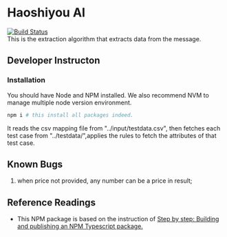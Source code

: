 # Haoshiyou AI

[![Build Status](https://travis-ci.com/xinbenlv/haoshiyou-ai.svg?branch=master)](https://travis-ci.com/xinbenlv/haoshiyou-ai)  
This is the extraction algorithm that extracts data from the message.

## Developer Instructon

### Installation

You should have Node and NPM installed. We also recommend NVM to manage multiple node version environment.

```bash
npm i # this install all packages indeed.
```

It reads the csv mapping file from "../input/testdata.csv", then fetches each test case from "../testdata/<filename>",applies the rules to fetch the attributes of that test case.

## Known Bugs

1. when price not provided, any number can be a price in result;

## Reference Readings 
* This NPM package is based on the instruction of [Step by step: Building and publishing an NPM Typescript package.](https://itnext.io/step-by-step-building-and-publishing-an-npm-typescript-package-44fe7164964c)

